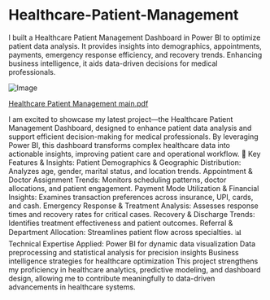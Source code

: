 # Healthcare-Patient-Management
I built a Healthcare Patient Management Dashboard in Power BI to optimize patient data analysis. It provides insights into demographics, appointments, payments, emergency response efficiency, and recovery trends. Enhancing business intelligence, it aids data-driven decisions for medical professionals.

![Image](https://github.com/user-attachments/assets/14789e7e-59e3-4ffe-a0d8-808ef6f4e48a)

[Healthcare Patient Management main.pdf](https://github.com/user-attachments/files/19724900/Healthcare.Patient.Management.main.pdf)

I am excited to showcase my latest project—the Healthcare Patient Management Dashboard, designed to enhance patient data analysis and support efficient decision-making for medical professionals. By leveraging Power BI, this dashboard transforms complex healthcare data into actionable insights, improving patient care and operational workflow.
🔹 Key Features & Insights:
Patient Demographics & Geographic Distribution: Analyzes age, gender, marital status, and location trends.
Appointment & Doctor Assignment Trends: Monitors scheduling patterns, doctor allocations, and patient engagement.
Payment Mode Utilization & Financial Insights: Examines transaction preferences across insurance, UPI, cards, and cash.
Emergency Response & Treatment Analysis: Assesses response times and recovery rates for critical cases.
Recovery & Discharge Trends: Identifies treatment effectiveness and patient outcomes.
Referral & Department Allocation: Streamlines patient flow across specialties.
📊 Technical Expertise Applied:
Power BI for dynamic data visualization
Data preprocessing and statistical analysis for precision insights
Business intelligence strategies for healthcare optimization
This project strengthens my proficiency in healthcare analytics, predictive modeling, and dashboard design, allowing me to contribute meaningfully to data-driven advancements in healthcare systems.


